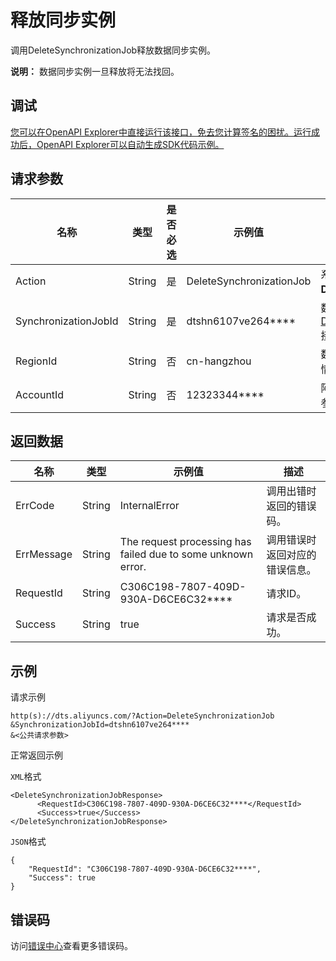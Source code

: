 # 释放同步实例

调用DeleteSynchronizationJob释放数据同步实例。

**说明：** 数据同步实例一旦释放将无法找回。

## 调试

[您可以在OpenAPI Explorer中直接运行该接口，免去您计算签名的困扰。运行成功后，OpenAPI Explorer可以自动生成SDK代码示例。](https://api.aliyun.com/#product=Dts&api=DeleteSynchronizationJob&type=RPC&version=2020-01-01)

## 请求参数

|名称|类型|是否必选|示例值|描述|
|--|--|----|---|--|
|Action|String|是|DeleteSynchronizationJob|系统规定参数，取值：**DeleteSynchronizationJob**。 |
|SynchronizationJobId|String|是|dtshn6107ve264\*\*\*\*|数据同步实例ID，可以通过调用[DescribeSynchronizationJobs](~~49454~~)接口查询。 |
|RegionId|String|否|cn-hangzhou|数据同步实例所在地域的ID，详情请参见[支持的地域列表](~~141033~~)。 |
|AccountId|String|否|12323344\*\*\*\*|阿里云主账号ID，无需设置，该参数即将下线。 |

## 返回数据

|名称|类型|示例值|描述|
|--|--|---|--|
|ErrCode|String|InternalError|调用出错时返回的错误码。 |
|ErrMessage|String|The request processing has failed due to some unknown error.|调用错误时返回对应的错误信息。 |
|RequestId|String|C306C198-7807-409D-930A-D6CE6C32\*\*\*\*|请求ID。 |
|Success|String|true|请求是否成功。 |

## 示例

请求示例

```
http(s)://dts.aliyuncs.com/?Action=DeleteSynchronizationJob
&SynchronizationJobId=dtshn6107ve264****
&<公共请求参数>
```

正常返回示例

`XML`格式

```
<DeleteSynchronizationJobResponse>
      <RequestId>C306C198-7807-409D-930A-D6CE6C32****</RequestId>
      <Success>true</Success>
</DeleteSynchronizationJobResponse>
```

`JSON`格式

```
{
	"RequestId": "C306C198-7807-409D-930A-D6CE6C32****",
	"Success": true
}
```

## 错误码

访问[错误中心](https://error-center.aliyun.com/status/product/Dts)查看更多错误码。

